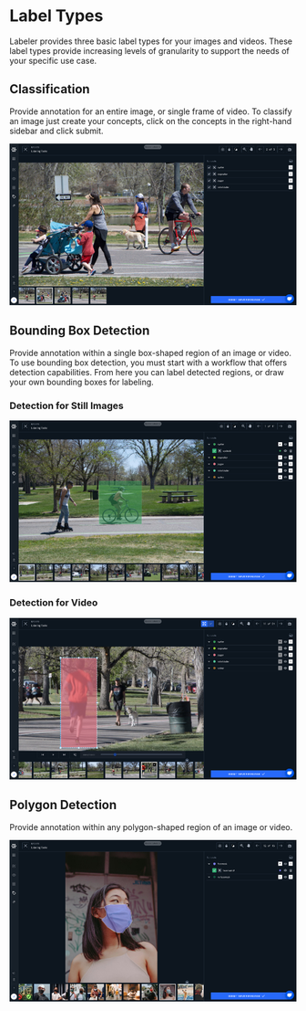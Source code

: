 # Label Types

Labeler provides three basic label types for your images and videos. These label types provide increasing levels of granularity to support the needs of your specific use case.

## Classification

Provide annotation for an entire image, or single frame of video. To classify an image just create your concepts, click on the concepts in the right-hand sidebar and click submit.

![](../../.gitbook/assets/classification_label.jpg)

## Bounding Box Detection

Provide annotation within a single box-shaped region of an image or video. To use bounding box detection, you must start with a workflow that offers detection capabilities. From here you can label detected regions, or draw your own bounding boxes for labeling.

### Detection for Still Images

![Bounding box detection for still image](../../.gitbook/assets/detector_label%20%283%29.jpg)

### Detection for Video

![Bounding box detection for video](../../.gitbook/assets/video_detector.jpg)

## Polygon Detection

Provide annotation within any polygon-shaped region of an image or video.

![](../../.gitbook/assets/polygon.jpg)

